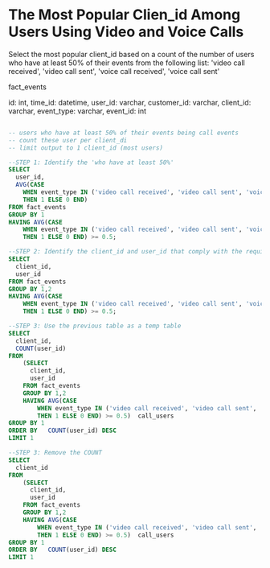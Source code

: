 # The Most Popular Clien_id Among Users Using Video and Voice Calls

Select the most popular client_id based on a count of the number of users who have at least 50% of their events from the following 
list: 'video call received', 'video call sent', 'voice call received', 'voice call sent'

fact_events

id: int,
time_id: datetime,
user_id: varchar,
customer_id: varchar,
client_id: varchar,
event_type: varchar,
event_id: int

```sql

-- users who have at least 50% of their events being call events
-- count these user per client_di
-- limit output to 1 client_id (most users)

--STEP 1: Identify the 'who have at least 50%'
SELECT
  user_id,
  AVG(CASE
    WHEN event_type IN ('video call received', 'video call sent', 'voice call received', 'voice call sent')
    THEN 1 ELSE 0 END)
FROM fact_events
GROUP BY 1
HAVING AVG(CASE
    WHEN event_type IN ('video call received', 'video call sent', 'voice call received', 'voice call sent')
    THEN 1 ELSE 0 END) >= 0.5;

--STEP 2: Identify the client_id and user_id that comply with the requirements
SELECT
  client_id,
  user_id
FROM fact_events
GROUP BY 1,2
HAVING AVG(CASE
    WHEN event_type IN ('video call received', 'video call sent', 'voice call received', 'voice call sent')
    THEN 1 ELSE 0 END) >= 0.5;

--STEP 3: Use the previous table as a temp table
SELECT
  client_id,
  COUNT(user_id)
FROM
    (SELECT
      client_id,
      user_id
    FROM fact_events
    GROUP BY 1,2
    HAVING AVG(CASE
        WHEN event_type IN ('video call received', 'video call sent', 'voice call received', 'voice call sent')
        THEN 1 ELSE 0 END) >= 0.5)  call_users
GROUP BY 1
ORDER BY   COUNT(user_id) DESC
LIMIT 1

--STEP 3: Remove the COUNT
SELECT
  client_id
FROM
    (SELECT
      client_id,
      user_id
    FROM fact_events
    GROUP BY 1,2
    HAVING AVG(CASE
        WHEN event_type IN ('video call received', 'video call sent', 'voice call received', 'voice call sent')
        THEN 1 ELSE 0 END) >= 0.5)  call_users
GROUP BY 1
ORDER BY   COUNT(user_id) DESC
LIMIT 1

```
